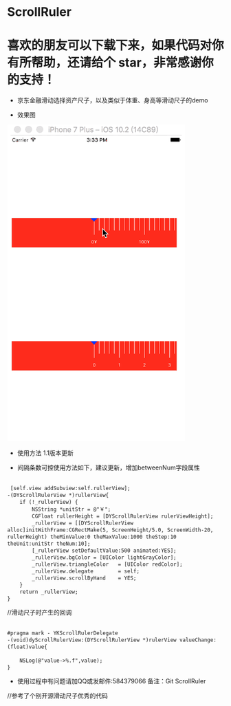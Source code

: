 ScrollRuler
=
喜欢的朋友可以下载下来，如果代码对你有所帮助，还请给个 star，非常感谢你的支持！
= 
 * 京东金融滑动选择资产尺子，以及类似于体重、身高等滑动尺子的demo
 
 
 * 效果图
 
  ![image](https://github.com/DanielYK/SwiftRulerView/blob/master/rulerView.gif)


 * 使用方法 1.1版本更新 
 - 间隔条数可控使用方法如下，建议更新，增加betweenNum字段属性

<pre><code>
 [self.view addSubview:self.rullerView];
-(DYScrollRulerView *)rullerView{
    if (!_rullerView) {
        NSString *unitStr = @"￥";
        CGFloat rullerHeight = [DYScrollRulerView rulerViewHeight];
        _rullerView = [[DYScrollRulerView alloc]initWithFrame:CGRectMake(5, ScreenHeight/5.0, ScreenWidth-20, rullerHeight) theMinValue:0 theMaxValue:1000 theStep:10 theUnit:unitStr theNum:10];
        [_rullerView setDefaultValue:500 animated:YES];
        _rullerView.bgColor = [UIColor lightGrayColor];
        _rullerView.triangleColor   = [UIColor redColor];
        _rullerView.delegate        = self;
        _rullerView.scrollByHand    = YES;
    }
    return _rullerView;
}
</code></pre>

//滑动尺子时产生的回调

<pre><code>
#pragma mark - YKScrollRulerDelegate
-(void)dyScrollRulerView:(DYScrollRulerView *)rulerView valueChange:(float)value{

    NSLog(@"value->%.f",value);
}
</code></pre>

 - 使用过程中有问题请加QQ或发邮件:584379066 备注：Git ScrollRuler

//参考了个别开源滑动尺子优秀的代码

